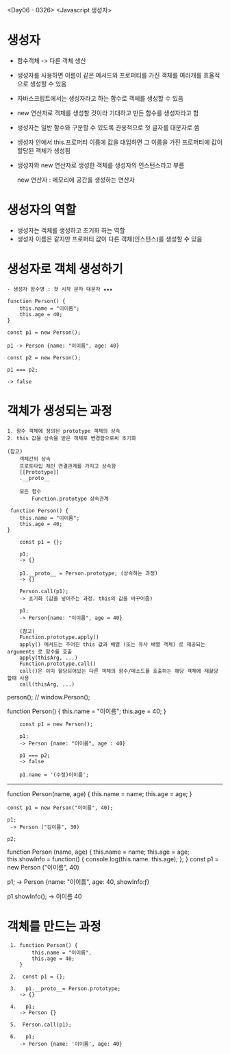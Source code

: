 <Day06 - 0326>
<Javascript 생성자>

# 생성자

 - 함수객체 -> 다른 객체 생산
 - 생성자를 사용하면 이름이 같은 메서드와 프로퍼티를 가진 객체를 여러개를 효율적으로 생성할 수 있음
 - 자바스크립트에서는 생성자라고 하는 함수로 객체를 생성할 수 있음
 - new 연산자로 객체를 생성할 것이라 기대하고 만든 함수를 생성자라고 함
 - 생성자는 일반 함수와 구분할 수 있도록 관용적으로 첫 글자를 대문자로 씀
 - 생성자 안에서 this.프로퍼티 이름에 값을 대입하면 그 이름을 가진 프로퍼티에 값이 할당된 객체가 생성됨
 - 생성자와 new 연산자로 생성한 객체를 생성자의 인스턴스라고 부름

    new 연산자 : 메모리에 공간을 생성하는 연산자

# 생성자의 역할

- 생성자는 객체를 생성하고 초기화 하는 역할
- 생성자 이름은 같지만 프로퍼티 값이 다른 객체(인스턴스)를 생성할 수 있음

# 생성자로 객체 생성하기

    - 생성자 함수명 : 첫 시작 문자 대문자 ★★★

    function Person() {
        this.name = "이이름";
        this.age = 40;
    }

    const p1 = new Person();

    p1 -> Person {name: "이이름", age: 40}

    const p2 = new Person();

    p1 === p2;

    -> false

# 객체가 생성되는 과정

    1. 함수 객체에 정의된 prototype 객체의 상속
    2. this 값을 상속을 받은 객체로 변경함으로써 초기화

    (참고)
        객체간의 상속
        프로토타입 체인 연결관계를 가지고 상속함
        [[Prototype]]
        .__proto__

        모든 함수
            Function.prototype 상속관계

     function Person() {
        this.name = "이이름";
        this.age = 40;
    }

        const p1 = {};

        p1;
        -> {}

        p1.__proto__ = Person.prototype; (상속하는 과정)
        -> {}

        Person.call(p1);
        -> 초기화 (값을 넣어주는 과정. this의 값을 바꾸어줌)

        p1;
        -> Person{name: "이이름", age = 40}

        (참고)
        Function.prototype.apply()
        apply() 메서드는 주어진 this 값과 배열 (또는 유사 배열 객체) 로 제공되는 arguments 로 함수를 호출
        apply(thisArg, ...)
        Function.prototype.call()
        call()은 이미 할당되어있는 다른 객체의 함수/메소드를 호출하는 해당 객체에 재할당할때 사용
        call(thisArg, ...)

person(); // window.Person();

 function Person() {
        this.name = "이이름";
        this.age = 40;
    }

        const p1 = new Person();

        p1;
        -> Person {name: "이이름", age : 40}

        p1 === p2;
        -> false

        p1.name = '(수정)이이름';

-------------------------------------------------
function Person(name, age) {
        this.name = name;
        this.age = age;
    }

    const p1 = new Person("이이름", 40);
    
    p1;
     -> Person ("김이름", 30)

    p2;
    
function Person (name, age) {
    this.name = name;
    this.age = age;
    this.showInfo = function() {
        console.log(this.name. this.age);
    };
}
const p1  = new Person ("이이름", 40)

p1;
-> Person {name: "이이름", age: 40, showInfo:ƒ}

p1.showInfo();
-> 이이름 40


# 객체를 만드는 과정

     1. function Person() {
            this.name = "이이름",
            this.age = 40;
        }

     2.  const p1 = {};

     3.   p1.__proto__= Person.prototype;
        -> {}

     4.   p1;
        -> Person {}

     5.  Person.call(p1);

     6.   p1;
        -> Person {name: '이이름', age: 40}